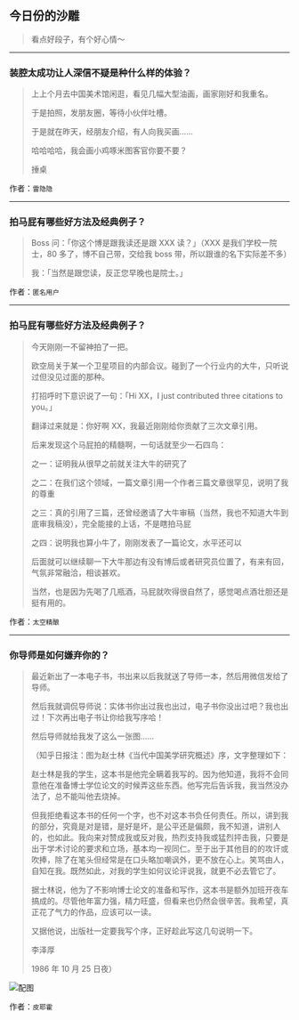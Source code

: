 ## 今日份的沙雕

> 看点好段子，有个好心情～


 
---

### 装腔太成功让人深信不疑是种什么样的体验？

> 上上个月去中国美术馆闲逛，看见几幅大型油画，画家刚好和我重名。
> 
> 于是拍照，发朋友圈，等待小伙伴吐槽。
> 
> 于是就在昨天，经朋友介绍，有人向我买画……
> 
> 哈哈哈哈，我会画小鸡啄米图客官你要不要？
> 
> 捶桌


作者：`雷隐隐`

---

### 拍马屁有哪些好方法及经典例子？

> Boss 问：「你这个博是跟我读还是跟 XXX 读？」（XXX 是我们学校一院士，80 多了，博不自己带，交给我 boss 带，所以跟谁的名下实际差不多）
> 
> 我：「当然是跟您读，反正您早晚也是院士。」


作者：`匿名用户`

---

### 拍马屁有哪些好方法及经典例子？

> 今天刚刚一不留神拍了一把。
> 
> 欧空局关于某一个卫星项目的内部会议。碰到了一个行业内的大牛，只听说过但没见过面的那种。
> 
> 打招呼时下意识说了一句：「Hi XX，I just contributed three citations to you。」
> 
> 翻译过来就是：你好啊 XX，我最近刚刚给你贡献了三次文章引用。
> 
> 后来发现这个马屁拍的精髓啊，一句话就至少一石四鸟：
> 
> 之一：证明我从很早之前就关注大牛的研究了
> 
> 之二：在我们这个领域，一篇文章引用一个作者三篇文章很罕见，说明了我的尊重
> 
> 之三：真的引用了三篇，还曾经邀请了大牛审稿（当然，我也不知道大牛到底审我稿没），完全能接的上话，不是瞎拍马屁
> 
> 之四：说明我也算小牛了，刚刚发表了一篇论文，水平还可以
> 
> 后面就可以继续聊一下大牛那边有没有博后或者研究员位置了，有来有回，气氛非常融洽，相谈甚欢。
> 
> 当然，也是因为先喝了几瓶酒，马屁就吹得很自然了，感觉喝点酒壮胆还是挺有用的。


作者：`太空精酿`

---

### 你导师是如何嫌弃你的？

> 最近新出了一本电子书，书出来以后我就送了导师一本，然后用微信发给了导师。
> 
> 然后我就调侃导师说：实体书你出过我也出过，电子书你没出过吧？我也出过！下次再出电子书让你给我写序哈！
> 
> 然后导师就给我发了这么一张图……
> 
> （知乎日报注：图为赵士林《当代中国美学研究概述》序，文字整理如下：
> 
> 赵士林是我的学生，这本书是他完全瞒着我写的。因为他知道，我将不会同意他在准备博士学位论文的时候弄这些东西。他写完后告诉我，我当然没办法了，总不能叫他去烧掉。
> 
> 但我拒绝看这本书的任何一个字，也不对这本书负任何责任。所以，讲到我的部分，究竟是对是错，是好是坏，是公平还是偏颇，我不知道，讲别人的，也如此。我向来对赞成我或反对我，热烈支持我或猛烈抨击我，只要是出于学术讨论的要求和立场，基本均一视同仁。至于出于其他目的的攻讦或吹捧，除了在笔头但经常是在口头略加嘲讽外，更不放在心上。笑骂由人，自知在我。既然如此，对我的学生如何议论评说我，就更不必去管它了。
> 
> 据士林说，他为了不影响博士论文的准备和写作，这本书是额外加班开夜车搞成的。尽管他年富力强，精力旺盛，但看来也仍然会很辛苦。我希望，真正花了气力的作品，应该可以一读。
> 
> 又据他说，出版社一定要我写个序，正好趁此写这几句说明一下。
> 
> 李泽厚
> 
> 1986 年 10 月 25 日夜）



![配图](http://pic4.zhimg.com/70/v2-7bb155b0fad50ee935bbea5ce911aac3_b.jpg)


作者：`皮耶霍`